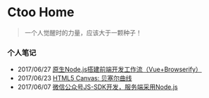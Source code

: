 # Ctoo Home

>一个人觉醒时的力量，应该大于一颗种子！

### 个人笔记

* 2017/06/27 [原生Node.js搭建前端开发工作流（Vue+Browserify）](./workflow)
* 2017/06/23 [HTML5 Canvas: 贝塞尔曲线](./canvas_bezier)
* 2017/06/07 [微信公众号JS-SDK开发，服务端采用Node.js](./wechat_jssdk)